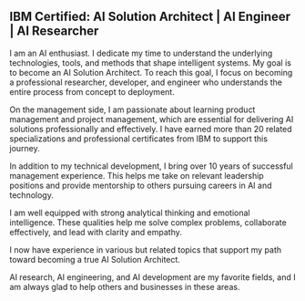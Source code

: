 ## IBM Certified: AI Solution Architect | AI Engineer | AI Researcher

I am an AI enthusiast. I dedicate my time to understand the underlying technologies, tools, and methods that shape intelligent systems. My goal is to become an AI Solution Architect. To reach this goal, I focus on becoming a professional researcher, developer, and engineer who understands the entire process from concept to deployment.

On the management side, I am passionate about learning product management and project management, which are essential for delivering AI solutions professionally and effectively. I have earned more than 20 related specializations and professional certificates from IBM to support this journey.

In addition to my technical development, I bring over 10 years of successful management experience. This helps me take on relevant leadership positions and provide mentorship to others pursuing careers in AI and technology.

I am well equipped with strong analytical thinking and emotional intelligence. These qualities help me solve complex problems, collaborate effectively, and lead with clarity and empathy.

I now have experience in various but related topics that support my path toward becoming a true AI Solution Architect. 

AI research, AI engineering, and AI development are my favorite fields, and I am always glad to help others and businesses in these areas.
